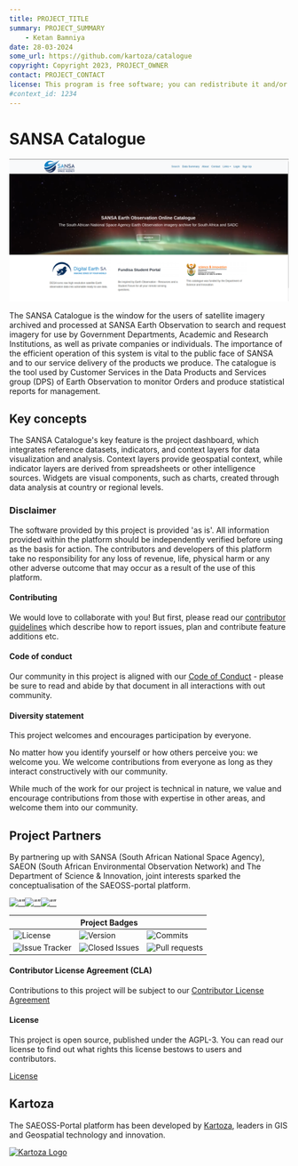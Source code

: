 ```yaml
---
title: PROJECT_TITLE
summary: PROJECT_SUMMARY
    - Ketan Bamniya
date: 28-03-2024
some_url: https://github.com/kartoza/catalogue
copyright: Copyright 2023, PROJECT_OWNER
contact: PROJECT_CONTACT
license: This program is free software; you can redistribute it and/or modify it under the terms of the GNU Affero General Public License as published by the Free Software Foundation; either version 3 of the License, or (at your option) any later version.
#context_id: 1234
---
```


# SANSA Catalogue
<!-- This is the Home Page, replace all of the titles with relevant titles -->

<!--Strapline  replace with one line product description e.g. "Welcome to PROJECT_NAME, where the aim is to ..." -->

[![main_screenshot](./img/home-img-1.png)](./img/home-img-1.png) <!-- change path to main screenshot, InaSAFE is a good reference -->

The SANSA Catalogue is the window for the users of satellite imagery archived and processed at SANSA Earth Observation to search and request imagery for use by Government Departments, Academic and Research Institutions, as well as private companies or individuals. The importance of the efficient operation of this system is vital to the public face of SANSA and to our service delivery of the products we produce. The catalogue is the tool used by Customer Services in the Data Products and Services group (DPS) of Earth Observation to monitor Orders and produce statistical reports for management. 

## Key concepts

<!-- A **project** (dashboard) is the most important feature of SANSA Catalogue. Projects
combine different elements (Reference datasets, indicators, and context layers)
and enable data visualization/analysis for all end users.

**Context layers** are geospatial layers used to contextualise the information presented in a project.

**Indicators layers** derive from spreadsheets or other intelligence assets harvested by the platform.

**Widgets** are visual components such as charts generated by performing data analysis on country/regional levels and the indicator data. -->

The SANSA Catalogue's key feature is the project dashboard, which integrates reference datasets, indicators, and context layers for data visualization and analysis. Context layers provide geospatial context, while indicator layers are derived from spreadsheets or other intelligence sources. Widgets are visual components, such as charts, created through data analysis at country or regional levels.

### Disclaimer

<div class="admonition warning">
The software provided by this project is provided 'as is'. All information provided
within the platform should be independently verified before using as the basis for
action. The contributors and developers of this platform take no responsibility
for any loss of revenue, life, physical harm or any other adverse outcome that may
occur as a result of the use of this platform.
</div>

#### Contributing

We would love to collaborate with you! But first, please read our [contributor guidelines](about/contributing.md) which describe how to report issues, plan and contribute feature additions etc.

#### Code of conduct

Our community in this project is aligned with our [Code of Conduct](about/code-of-conduct.md) - please be sure to read and abide by that document in all interactions with out community.

#### Diversity statement

This project welcomes and encourages participation by everyone.

No matter how you identify yourself or how others perceive you: we welcome you. We welcome contributions from everyone as long as they interact constructively with our community.

While much of the work for our project is technical in nature, we value and encourage contributions from those with expertise in other areas, and welcome them into our community.

## Project Partners

By partnering up with SANSA (South African National Space Agency), SAEON (South African Environmental Observation Network) and The Department of Science & Innovation, joint interests sparked the conceptualisation of the SAEOSS-portal platform.

[<img src="https://raw.githubusercontent.com/kartoza/SAEOSS-Portal/main/docs/src/img/SANSA_Logo.png" alt= “” width="30%" height="auto">](https://www.sansa.org.za/)[<img src="https://raw.githubusercontent.com/kartoza/SAEOSS-Portal/main/docs/src/img/SAEONN_Logo.png" alt= “” width="30%" height="auto">](https://www.saeon.ac.za/)[<img src="https://raw.githubusercontent.com/kartoza/SAEOSS-Portal/main/docs/src/img/DSI_logo.png" alt= “” width="40%" height="auto">](https://www.dst.gov.za)

| | **Project Badges** | |
| ----------------------- | ----------------------- | ----------------------- |
| ![License](https://img.shields.io/github/license/{username}/{repo-name}.svg) | ![Version](https://img.shields.io/github/release/{username}/{repo-name}.svg) | ![Commits](https://img.shields.io/github/commits-since/{username}/{repo-name}/{version}.svg) |
| ![Issue Tracker](https://img.shields.io/github/issues/{username}/{repo-name}.svg) | ![Closed Issues](https://img.shields.io/github/issues-closed/{username}/{repo-name}.svg) | ![Pull requests](https://img.shields.io/github/issues-pr/{username}/{repo-name}.svg) |

#### Contributor License Agreement (CLA)
<!-- Insert links to CLA -->
Contributions to this project will be subject to our [Contributor License Agreement]()

#### License

This project is open source, published under the AGPL-3. You can read our license to find out what rights this license bestows to users and contributors.

[License](about/license.md)

<!-- Keep the Kartoza Logo at the bottom of the page if the project allows -->

## Kartoza

The SAEOSS-Portal platform has been developed by [Kartoza](https://www.kartoza.com/), leaders in GIS and Geospatial technology and innovation.

[![Kartoza Logo](https://raw.githubusercontent.com/kartoza/SAEOSS-Portal/62086df2ad0009ce393ee9a616dd36afe6781b7e/docs/src/img/logo.svg)](https://kartoza.com/)
